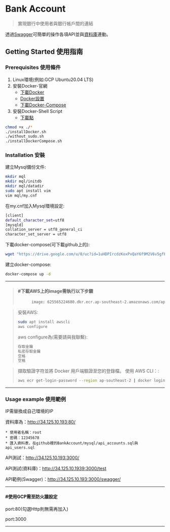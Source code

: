 # Bank Account

> 實現銀行中使用者與銀行帳戶間的連結

透過[Swagger](http://34.125.10.193:3000/swagger/)可簡單的操作各項API並與[資料庫](http://34.125.10.193:80/)連動。


## Getting Started 使用指南


### Prerequisites 使用條件

1. Linux環境(例如:GCP Ubuntu20.04 LTS)
2. 安裝Docker-官網
    * [下載Docker](https://docs.docker.com/engine/install/ubuntu/)
    * [Docker設置](https://docs.docker.com/engine/install/linux-postinstall/)
    * [下載Docker-Compose](https://docs.docker.com/compose/install/standalone/)
3. 安裝Docker-Shell Script
    * [下載點](https://drive.google.com/drive/folders/1z7FMeGuAgzjEBOxhyFUDH1iBzzcbbbDH?usp=sharing)
```sh
chmod +x ./*
./installDocker.sh
./without_sudo.sh
./installDockerCompose.sh
```

### Installation 安裝

建立Mysql備份文件:

```sh
mkdir mql
mkdir mql/initdb
mkdir mql/datadir
sudo apt install vim
vim mql/my.cnf
```

在my.cnf加入Mysql環境設定:
```sh
[client]
default_character_set=utf8
[mysqld]
collation_server = utf8_general_ci
character_set_server = utf8
```

下載docker-compose(可下載github上的):
```sh
wget "https://drive.google.com/u/0/uc?id=1uHDPIrcdzKoxPxQaY6f9M2V6v5gfEZeQ&export=download" -O "docker-compose.yml"
```

建立docker-compose:
```sh
docker-compose up -d
```

---
> #### #下載AWS上的image需執行以下步驟
> ```sh
>       image: 625565224680.dkr.ecr.ap-southeast-2.amazonaws.com/api:1.2
> ```

> 安裝AWS:
> ```sh
> sudo apt install awscli
> aws configure
> ```
> aws configure為(需要請與我聯繫):
> ```sh
> 存取金鑰
> 私密存取金鑰
> 空格
> 空格
> ```

> 擷取驗證字符並將 Docker 用戶端驗證至您的登錄檔。
> 使用 AWS CLI：:
> ```sh
> aws ecr get-login-password --region ap-southeast-2 | docker login --username AWS --password-stdin 625565224680.dkr.ecr.ap-southeast-2.amazonaws.com
> ```
---


### Usage example 使用範例
IP需替換成自己環境的IP


資料庫為：http://34.125.10.193:80/

    * 使用者名稱：root
    * 密碼：12345678
    * 匯入資料表，在github裡的BankAccount/mysql/api_accounts.sql與api_users.sql

API測試：http://34.125.10.193:3000/


API測試(資料庫)：http://34.125.10.1939:3000/test


API範例(Swagger)：http://34.125.10.193:3000/swagger/

---
#### #使用GCP需至防火牆設定


port:80(勾選Http則無需再加入)


port:3000


---
